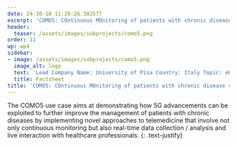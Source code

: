 ```yaml
---
date: 24-10-18 11:20:26.382577
excerpt: 'COMO5: COntinuous MOnitoring of patients with chronic disease via 5G'
header:
  teaser: /assets/images/subprojects/como5.png
order: 11
wp: wp4
sidebar:
- image: /assets/images/subprojects/como5.png
  image_alt: logo
  text: 'Lead Company Name: University of Pisa Country: Italy Topic: eHealth & Emergency'
  title: Factsheet
title: 'COMO5: COntinuous MOnitoring of patients with chronic disease via 5G'
---
```

The COMO5 use case aims at demonstrating how 5G advancements can be exploited to further improve the management of patients with chronic diseases by implementing novel approaches to telemedicine that involve not only continuous monitoring but also real-time data collection / analysis and live interaction with healthcare professionals.
{: .text-justify}

